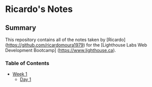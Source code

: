 # Ricardo's Notes
## Summary
This repository contains all of the notes taken by [Ricardo] (https://github.com/ricardomoura1979) for the [Lighthouse Labs Web Development Bootcamp] (https://www.lighthouse.ca).

### Table of Contents
* [Week 1](/Week_1)
  * [Day 1](/Week_1/Day_1/)

